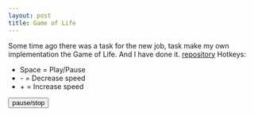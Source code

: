 ```yaml
---
layout: post
title: Game of Life
---
```


Some time ago there was a task for the new job, task make my own implementation the Game of Life. And I have done it. <a href="https://github.com/freekode/game-of-life/">repository</a>
Hotkeys:
<ul>
<li>Space = Play/Pause</li>
<li> - = Decrease speed</li>
<li> + = Increase speed</li>
</ul>

<button onclick="pauseStop()">pause/stop</button>
<canvas id="game-canvas" width="960" height="760"></canvas>
<script src="https://rawgit.com/freekode/game-of-life/master/main.js"></script>
